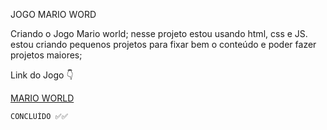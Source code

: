 JOGO MARIO WORD
<p>Criando o Jogo Mario world; nesse projeto estou usando html, css e JS. 
  estou criando pequenos projetos para fixar bem o conteúdo e poder fazer projetos maiores;</p>
  
  <p>Link do Jogo  👇</p>
  <a href="https://edinho-lopes.github.io/Jogo_Mario_world/">MARIO WORLD</a>
  
    CONCLUÍDO ✅✅
